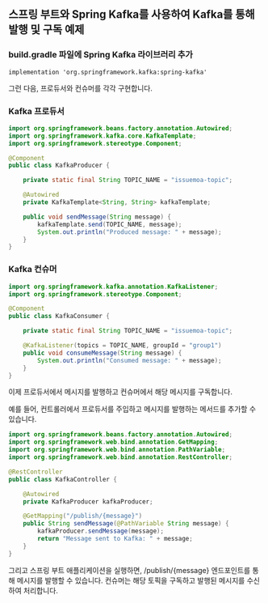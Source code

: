 ## 스프링 부트와 Spring Kafka를 사용하여 Kafka를 통해 발행 및 구독 예제

### build.gradle 파일에 Spring Kafka 라이브러리 추가
```
implementation 'org.springframework.kafka:spring-kafka'
```

그런 다음, 프로듀서와 컨슈머를 각각 구현합니다.

### Kafka 프로듀서

```java
import org.springframework.beans.factory.annotation.Autowired;
import org.springframework.kafka.core.KafkaTemplate;
import org.springframework.stereotype.Component;

@Component
public class KafkaProducer {

    private static final String TOPIC_NAME = "issuemoa-topic";

    @Autowired
    private KafkaTemplate<String, String> kafkaTemplate;

    public void sendMessage(String message) {
        kafkaTemplate.send(TOPIC_NAME, message);
        System.out.println("Produced message: " + message);
    }
}
```


### Kafka 컨슈머
```java
import org.springframework.kafka.annotation.KafkaListener;
import org.springframework.stereotype.Component;

@Component
public class KafkaConsumer {

    private static final String TOPIC_NAME = "issuemoa-topic";

    @KafkaListener(topics = TOPIC_NAME, groupId = "group1")
    public void consumeMessage(String message) {
        System.out.println("Consumed message: " + message);
    }
}
```

이제 프로듀서에서 메시지를 발행하고 컨슈머에서 해당 메시지를 구독합니다.

예를 들어, 컨트롤러에서 프로듀서를 주입하고 메시지를 발행하는 메서드를 추가할 수 있습니다.

```java
import org.springframework.beans.factory.annotation.Autowired;
import org.springframework.web.bind.annotation.GetMapping;
import org.springframework.web.bind.annotation.PathVariable;
import org.springframework.web.bind.annotation.RestController;

@RestController
public class KafkaController {

    @Autowired
    private KafkaProducer kafkaProducer;

    @GetMapping("/publish/{message}")
    public String sendMessage(@PathVariable String message) {
        kafkaProducer.sendMessage(message);
        return "Message sent to Kafka: " + message;
    }
}
```

그리고 스프링 부트 애플리케이션을 실행하면, /publish/{message} 엔드포인트를 통해 메시지를 발행할 수 있습니다. 컨슈머는 해당 토픽을 구독하고 발행된 메시지를 수신하여 처리합니다.



